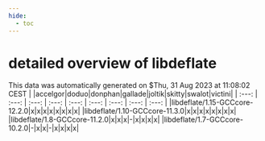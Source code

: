 ```yaml
---
hide:
  - toc
---
```


detailed overview of libdeflate
===============================


This data was automatically generated on $Thu, 31 Aug 2023 at 11:08:02 CEST
| |accelgor|doduo|donphan|gallade|joltik|skitty|swalot|victini|
| :---: | :---: | :---: | :---: | :---: | :---: | :---: | :---: | :---: |
|libdeflate/1.15-GCCcore-12.2.0|x|x|x|x|x|x|x|x|
|libdeflate/1.10-GCCcore-11.3.0|x|x|x|x|x|x|x|x|
|libdeflate/1.8-GCCcore-11.2.0|x|x|x|-|x|x|x|x|
|libdeflate/1.7-GCCcore-10.2.0|-|x|x|-|x|x|x|x|
